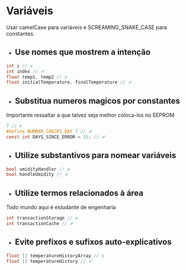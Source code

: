# Variáveis

Usar camelCase para variáveis e SCREAMING_SNAKE_CASE para constantes.

- ## Use nomes que mostrem a intenção

```c
int i // x
int index // ✔
float temp1, temp2 // x
float initialTemperature, finalTemperature // ✔
```

- ## Substitua numeros magicos por constantes
Importante ressaltar a que talvez seja melhor coloca-los no EEPROM
```c
7 // x
#define NUMBER_CHECKS_DAY 7 // ✔
const int DAYS_SINCE_ERROR = 15; // ✔
```

- ## Utilize substantivos para nomear variáveis

```c
bool umidityHandler // x
bool handleUmidity // ✔
```

- ## Utilize termos relacionados à área
Todo mundo aqui é estudante de engenharia

```c
int transactionStorage // x
int transactionCache // ✔
```

- ## Evite prefixos e sufixos auto-explicativos

```c
float [] temperatureHistoryArray // x
float [] temperatureHistory // ✔
```